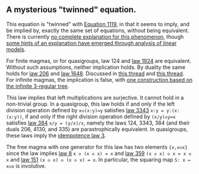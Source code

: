 ## A mysterious "twinned" equation.

This equation is "twinned" with [Equation 1119](https://teorth.github.io/equational_theories/implications/?1119), in that it seems to imply, and be implied by, exactly the same set of equations, without being equivalent.  There is currently [no complete explanation for this phenomenon](https://leanprover.zulipchat.com/#narrow/stream/458659-Equational/topic/Numerical.20coincidence.3A.20476.20~.20503), though [some hints of an explanation have emerged through analysis of linear models](https://leanprover.zulipchat.com/#narrow/channel/458659-Equational/topic/Twin.20pairs.20of.20equations).

For finite magmas, or for quasigroups, law 124 and [law 1924](https://teorth.github.io/equational_theories/implications/?1924) are equivalent.  Without such assumptions, neither implication holds.  By duality the same holds for [law 206](https://teorth.github.io/equational_theories/implications/?206) and [law 1648](https://teorth.github.io/equational_theories/implications/?1648).  Discussed in [this thread](https://leanprover.zulipchat.com/#narrow/stream/458659-Equational/topic/1076.20!.3D.3E.203) and [this thread](https://leanprover.zulipchat.com/#narrow/stream/458659-Equational/topic/1648.20!.3D.3E.20206).  For infinite magmas, the implication is false, with [one construction based on the infinite 3-regular tree](https://leanprover.zulipchat.com/#narrow/stream/458659-Equational/topic/1648.20!.3D.3E.20206/near/476985846).

This law implies that left multiplications are surjective.  It cannot hold in a non-trivial group.  In a quasigroup, this law holds if and only if the left division operation defined by `x◇(x:y)=y` satisfies [law 3343](https://teorth.github.io/equational_theories/implications/?3343) `x:y = y:(x:(x:y))`, if and only if the right division operation defined by `(x/y)◇y=x` satisfies [law 384](https://teorth.github.io/equational_theories/implications/?384) `x/y = (y/x)/x`, namely the laws 124, 3343, 384 (and their duals 206, 4130, and 335) are parastrophically equivalent.  In quasigroups, these laws imply the [idempotence law 3](https://teorth.github.io/equational_theories/implications/?3).

The free magma with one generator for this law has two elements `{x,x◇x}` since the law implies [law 8](https://teorth.github.io/equational_theories/implications/?8) `x ◇ (x ◇ x) = x` and [law 359](https://teorth.github.io/equational_theories/implications/?359) `(x ◇ x) ◇ x = x ◇ x` and [law 151](https://teorth.github.io/equational_theories/implications/?151) `(x ◇ x) ◇ (x ◇ x) = x`.  In particular, the squaring map `S: x ↦ x◇x` is involutive.
